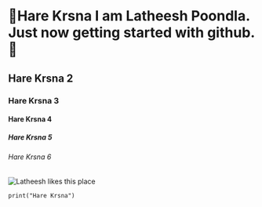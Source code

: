 # 💮Hare Krsna I am Latheesh Poondla. Just now getting started with github.💮
## Hare Krsna 2
### Hare Krsna 3
#### Hare Krsna 4
##### Hare Krsna 5
###### Hare Krsna 6
![Latheesh likes this place](https://img.freepik.com/free-photo/forest-landscape_71767-127.jpg?size=626&ext=jpg&ga=GA1.1.1412446893.1705104000&semt=ais)
```
print("Hare Krsna")
```
